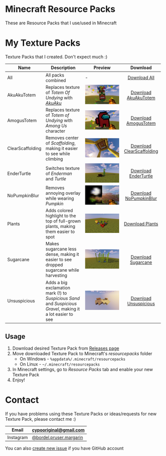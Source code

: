 # Minecraft Resource Packs
These are Resource Packs that I use/used in Minecraft  

# My Texture Packs
Texture Packs that I created. Don't expect much :)  

| Name             | Description                                                                                                 | Preview                           |                                                        Download                                                         |
| ---------------- | ----------------------------------------------------------------------------------------------------------- | --------------------------------- | :---------------------------------------------------------------------------------------------------------------------: |
| All              | All packs combined                                                                                          | -                                 |              [Download All](https://github.com/yungcypo/Minecraft/releases/download/v1.1.0/CypoPack-All.zip)              |
| AkuAkuTotem      | Replaces texture of *Totem Of Undying* with [*AkuAku*](https://crashbandicoot.fandom.com/wiki/Aku_Aku)      | ![](preview/akuakutotem.png)      |      [Download AkuAkuTotem](https://github.com/yungcypo/Minecraft/releases/download/v1.1.0/CypoPack-AkuAkuTotem.zip)     |
| AmogusTotem      | Replaces texture of *Totem of Undying* with *Among Us* character                                            | ![](preview/amogustotem.png)      |      [Download AmogusTotem](https://github.com/yungcypo/Minecraft/releases/download/v1.1.0/CypoPack-AmogusTotem.zip)      |
| ClearScaffolding | Removes center of *Scaffolding*, making it easier to see while climbing                                     | ![](preview/clearscaffolding.png) | [Download ClearScaffolding](https://github.com/yungcypo/Minecraft/releases/download/v1.1.0/CypoPack-ClearScaffolding.zip) |
| EnderTurtle      | Switches texture of *Enderman* and *Turtle*                                                                 | ![](preview/enderturtle.png)      |      [Download EnderTurtle](https://github.com/yungcypo/Minecraft/releases/download/v1.1.0/CypoPack-EnderTurtle.zip)      |
| NoPumpkinBlur    | Removes annoying overlay while wearing *Pumpkin*                                                            | ![](preview/nopumpkinblur.png)    |    [Download NoPumpkinBlur](https://github.com/yungcypo/Minecraft/releases/download/v1.1.0/CypoPack-NoPumpkinBlur.zip)    |
| Plants           | Adds colored highlight to the top of full-grown plants, making them easier to spot                          | ![](preview/plants.png)           |           [Download Plants](https://github.com/yungcypo/Minecraft/releases/download/v1.1.0/CypoPack-Plants.zip)           |
| Sugarcane        | Makes sugarcane less dense, making it easier to see dropped sugarcane while harvesting                      | ![](preview/sugarcane.png)        |        [Download Sugarcane](https://github.com/yungcypo/Minecraft/releases/download/v1.1.0/CypoPack-Sugarcane.zip)        |
| Unsuspicious     | Adds a big exclamation mark (!) to *Suspicious Sand* and *Suspicious Gravel*, making it a lot easier to see | ![](preview/unsuspicious.png)     |     [Download Unsuspicious](https://github.com/yungcypo/Minecraft/releases/download/v1.1.0/CypoPack-Unsuspicious.zip)     |

## Usage
1. Download desired Texture Pack from [Releases page](https://github.com/yungcypo/Minecraft/releases/latest)
2. Move downloaded Texture Pack to Minecraft's *resourcepacks* folder
    - On Windows - `%appdata%/.minecraft/resourcepacks`
    - On Linux - `~/.minecraft/resourcepacks`
3. In Minecraft settings, go to *Resource Packs* tab and enable your new Texture Pack
4. Enjoy!

# Contact
If you have problems using these Texture Packs or ideas/requests for new Texture Pack, please contact me :)

| Email     | [cypooriginal@gmail.com](mailto:cypooriginal@gmail.com)                      |
| --------- | ---------------------------------------------------------------------------- |
| Instagram | [@bordel.pruser.margarin](https://www.instagram.com/bordel.pruser.margarin/) |

You can also [create new issue](https://github.com/yungcypo/Minecraft/issues/new/choose) if you have GitHub account  